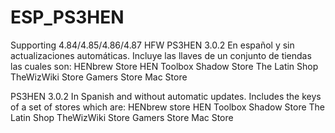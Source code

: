 # ESP_PS3HEN

Supporting 4.84/4.85/4.86/4.87 HFW
PS3HEN 3.0.2 En español y sin actualizaciones automáticas.
Incluye las llaves de un conjunto de tiendas las cuales son:
HENbrew Store
HEN Toolbox
Shadow Store
The Latin Shop
TheWizWiki Store
Gamers Store
Mac Store

PS3HEN 3.0.2 In Spanish and without automatic updates.
Includes the keys of a set of stores which are:
HENbrew store
HEN Toolbox
Shadow Store
The Latin Shop
TheWizWiki Store
Gamers Store
Mac Store
